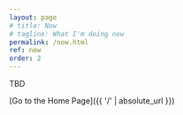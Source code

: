 ```yaml
---
layout: page
# title: Now
# tagline: What I'm doing now
permalink: /now.html
ref: now
order: 2
---
```


TBD

[Go to the Home Page]({{ '/' | absolute_url }})
